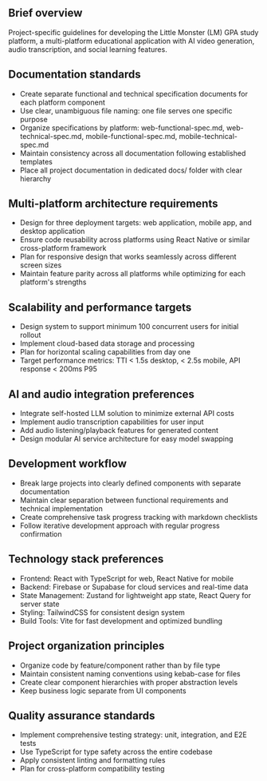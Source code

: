 ## Brief overview
Project-specific guidelines for developing the Little Monster (LM) GPA study platform, a multi-platform educational application with AI video generation, audio transcription, and social learning features.

## Documentation standards
- Create separate functional and technical specification documents for each platform component
- Use clear, unambiguous file naming: one file serves one specific purpose
- Organize specifications by platform: web-functional-spec.md, web-technical-spec.md, mobile-functional-spec.md, mobile-technical-spec.md
- Maintain consistency across all documentation following established templates
- Place all project documentation in dedicated docs/ folder with clear hierarchy

## Multi-platform architecture requirements
- Design for three deployment targets: web application, mobile app, and desktop application
- Ensure code reusability across platforms using React Native or similar cross-platform framework
- Plan for responsive design that works seamlessly across different screen sizes
- Maintain feature parity across all platforms while optimizing for each platform's strengths

## Scalability and performance targets
- Design system to support minimum 100 concurrent users for initial rollout
- Implement cloud-based data storage and processing
- Plan for horizontal scaling capabilities from day one
- Target performance metrics: TTI < 1.5s desktop, < 2.5s mobile, API response < 200ms P95

## AI and audio integration preferences
- Integrate self-hosted LLM solution to minimize external API costs
- Implement audio transcription capabilities for user input
- Add audio listening/playback features for generated content
- Design modular AI service architecture for easy model swapping

## Development workflow
- Break large projects into clearly defined components with separate documentation
- Maintain clear separation between functional requirements and technical implementation
- Create comprehensive task progress tracking with markdown checklists
- Follow iterative development approach with regular progress confirmation

## Technology stack preferences
- Frontend: React with TypeScript for web, React Native for mobile
- Backend: Firebase or Supabase for cloud services and real-time data
- State Management: Zustand for lightweight app state, React Query for server state
- Styling: TailwindCSS for consistent design system
- Build Tools: Vite for fast development and optimized bundling

## Project organization principles
- Organize code by feature/component rather than by file type
- Maintain consistent naming conventions using kebab-case for files
- Create clear component hierarchies with proper abstraction levels
- Keep business logic separate from UI components

## Quality assurance standards
- Implement comprehensive testing strategy: unit, integration, and E2E tests
- Use TypeScript for type safety across the entire codebase
- Apply consistent linting and formatting rules
- Plan for cross-platform compatibility testing
